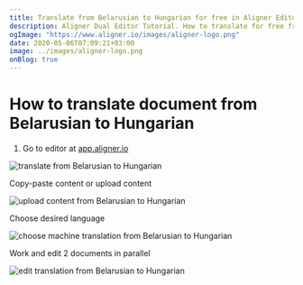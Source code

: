 ```yaml
---
title: Translate from Belarusian to Hungarian for free in Aligner Editor
description: Aligner Dual Editor Tutorial. How to translate for free from Belarusian to Hungarian. Aligner is multilingual document management platform. 
ogImage: "https://www.aligner.io/images/aligner-logo.png"
date: 2020-05-06T07:09:21+03:00
image: ../images/aligner-logo.png
onBlog: true
---
```


# How to translate document from Belarusian to Hungarian

1. Go to editor at [app.aligner.io](https://app.aligner.io "Aligner App web page")

![translate from Belarusian to Hungarian](../aligner-blank-editor.png "translate from Belarusian to Hungarian")

Copy-paste content or upload content

![upload content from Belarusian to Hungarian](../aligner-uploaded-document.png "upload content from Belarusian to Hungarian")

Choose desired language

![choose machine translation from Belarusian to Hungarian](../aligner-language-dropdown.png "choose machine translation from Belarusian to Hungarian")

Work and edit 2 documents in parallel

![edit translation from Belarusian to Hungarian](../aligner-double-sitded-editor.png "edit translation from Belarusian to Hungarian")

